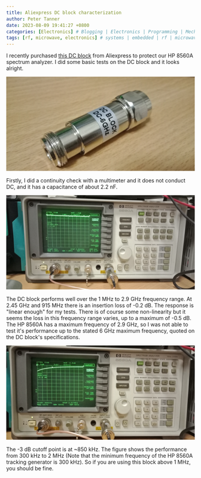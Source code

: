 ```yaml
---
title: Aliexpress DC block characterization
author: Peter Tanner
date: 2023-08-09 19:41:27 +0800
categories: [Electronics] # Blogging | Electronics | Programming | Mechanical
tags: [rf, microwave, electronics] # systems | embedded | rf | microwave | electronics | solidworks | automation
---
```


I recently purchased [this DC block](https://www.aliexpress.com/item/1005002575850555.html) from Aliexpress to protect our HP 8560A spectrum analyzer. I did some basic tests on the DC block and it looks alright.

![DC block](/assets/img/2023-08-09-Aliexpress-DC-block/IMG20230809195538.jpg)

Firstly, I did a continuity check with a multimeter and it does not conduct DC, and it has a capacitance of about 2.2 nF.

![Broadband performance](../assets/img/2023-08-09-Aliexpress-DC-block/IMG20230809200336.jpg)

The DC block performs well over the 1 MHz to 2.9 GHz frequency range. At 2.45 GHz and 915 MHz there is an insertion loss of -0.2 dB. The response is "linear enough" for my tests. There is of course some non-linearity but it seems the loss in this frequency range varies, up to a maximum of -0.5 dB. The HP 8560A has a maximum frequency of 2.9 GHz, so I was not able to test it's performance up to the stated 6 GHz maximum frequency, quoted on the DC block's specifications.

![Performance near 0 Hz](../assets/img/2023-08-09-Aliexpress-DC-block/IMG20230809200758.jpg)

The -3 dB cutoff point is at ~850 kHz. The figure shows the performance from 300 kHz to 2 MHz (Note that the minimum frequency of the HP 8560A tracking generator is 300 kHz). So if you are using this block above 1 MHz, you should be fine.
